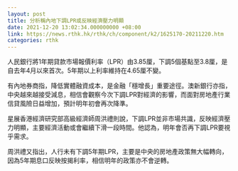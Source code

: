 ```yaml
---
layout: post
title: 分析稱內地下調LPR或反映經濟壓力明顯
date: 2021-12-20 13:02:34.000000000 +08:00
link: https://news.rthk.hk/rthk/ch/component/k2/1625170-20211220.htm
categories: rthk
---
```


人民銀行將1年期貸款市場報價利率（LPR）由3.85厘，下調5個基點至3.8厘，是自去年4月以來首次。5年期以上利率維持在4.65厘不變。

有內地券商指，降低實體融資成本，是金融「穩增長」重要途徑。澳新銀行亦指，中央越來越接受減息，相信會觀察今次下調LPR對經濟的影響，而面對房地產行業信貸風險日益增加，預計明年初會再次降準。

星展香港經濟研究部高級經濟師周洪禮則說，下調LPR並非市場共識，反映經濟壓力明顯，主要經濟活動或會繼續下滑一段時間。他認為，明年會否再下調LPR要視乎需求。

周洪禮又指出，人行未有下調5年期LPR，主要是中央的房地產政策無大幅轉向，因為5年期息口反映按揭利率，相信明年的政策亦不會逆轉。

